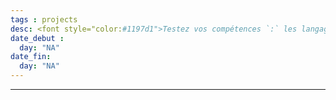 ```yaml
---
tags : projects
desc: <font style="color:#1197d1">Testez vos compétences `:` les langages du web</font> 
date_debut : 
  day: "NA"
date_fin:
  day: "NA"
---
```

___

